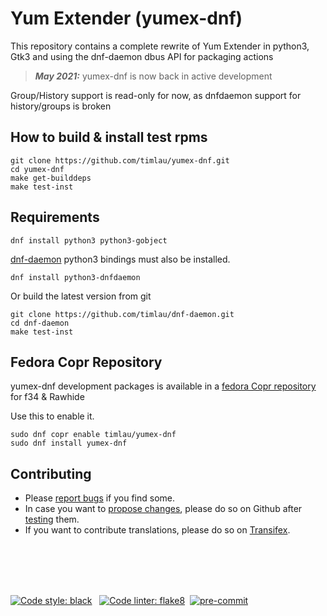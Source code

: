 # Yum Extender (yumex-dnf)

This repository contains a complete rewrite of Yum Extender in python3, Gtk3 and using the dnf-daemon dbus API for
packaging actions

> **_May 2021:_**  yumex-dnf is now back in active development


Group/History support is read-only for now, as dnfdaemon support for history/groups is broken 


## How to build & install test rpms
```
git clone https://github.com/timlau/yumex-dnf.git
cd yumex-dnf
make get-builddeps
make test-inst
```

## Requirements

```
dnf install python3 python3-gobject 
```

[dnf-daemon](https://github.com/timlau/dnf-daemon) python3 bindings must also be installed.

```
dnf install python3-dnfdaemon
```

Or build the latest version from git

```
git clone https://github.com/timlau/dnf-daemon.git
cd dnf-daemon
make test-inst
```


## Fedora Copr Repository
yumex-dnf development packages is available in a [fedora Copr repository](https://copr.fedoraproject.org/coprs/timlau/yumex-dnf/) for  f34 & Rawhide


Use this to enable it.
```
sudo dnf copr enable timlau/yumex-dnf
sudo dnf install yumex-dnf
```

## Contributing
* Please [report bugs](https://github.com/timlau/yumex-dnf/issues) if you find some. 
* In case you want to [propose changes](https://github.com/timlau/yumex-dnf/pulls), please do so on Github after [testing](https://github.com/timlau/yumex-dnf/wiki/Testing-yumex-for-developing) them. 
* If you want to contribute translations, please do so on [Transifex](https://www.transifex.com/timlau/yumex/).

<br/>
<br/>
<br/>
<br/>

[![Code style: black](https://img.shields.io/badge/code%20style-black-000000.svg?style=for-the-badge)](https://github.com/psf/black) &nbsp;
 [![Code linter: flake8](https://img.shields.io/badge/linter-flake8-blue.svg?style=for-the-badge
)](https://github.com/PyCQA/flake8)&nbsp;
[![pre-commit](https://img.shields.io/badge/pre--commit-enabled-brightgreen?style=for-the-badge&logo=pre-commit&logoColor=white)](https://github.com/pre-commit/pre-commit)


